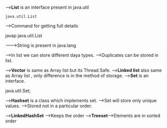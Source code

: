 -->**List** is an interface present in java.util
    
    java.util.List

-->Command for getting full details

   javap java.util.List

--->String is present in java.lang

-->In list we can store different daya types.
-->Duplicates can be stored in list.

-->**Vector** is same as Array list but its Thread Safe.
-->**Linked list** also same as Array list , only difference is in the method of storage.
-->**Set** is an interface.

java.util.Set;

-->**Hashset** is a class which implements set.
-->Set will store only unique values.
-->Stored not in a particular order.

-->**LinkedHashSet** -->Keeps the order
-->**Treeset**-->Elements are in sorted order

